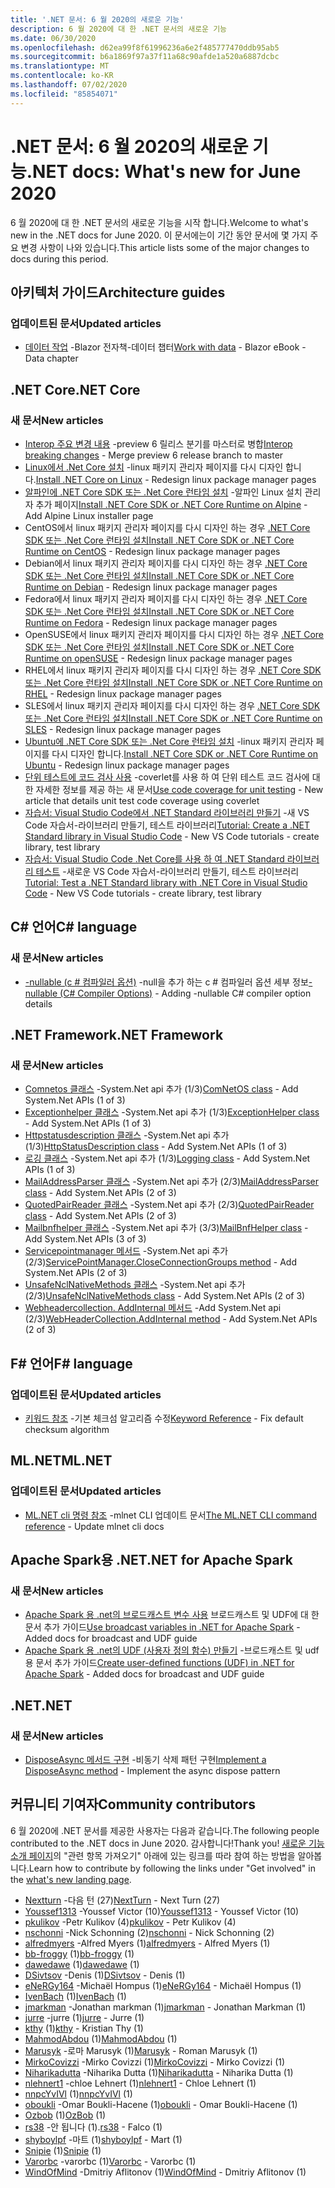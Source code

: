 ```yaml
---
title: '.NET 문서: 6 월 2020의 새로운 기능'
description: 6 월 2020에 대 한 .NET 문서의 새로운 기능
ms.date: 06/30/2020
ms.openlocfilehash: d62ea99f8f61996236a6e2f485777470ddb95ab5
ms.sourcegitcommit: b6a1869f97a37f11a68c90afde1a520a6887dcbc
ms.translationtype: MT
ms.contentlocale: ko-KR
ms.lasthandoff: 07/02/2020
ms.locfileid: "85854071"
---
```

# <a name="net-docs-whats-new-for-june-2020"></a><span data-ttu-id="312fe-103">.NET 문서: 6 월 2020의 새로운 기능</span><span class="sxs-lookup"><span data-stu-id="312fe-103">.NET docs: What's new for June 2020</span></span>

<span data-ttu-id="312fe-104">6 월 2020에 대 한 .NET 문서의 새로운 기능을 시작 합니다.</span><span class="sxs-lookup"><span data-stu-id="312fe-104">Welcome to what's new in the .NET docs for June 2020.</span></span> <span data-ttu-id="312fe-105">이 문서에는이 기간 동안 문서에 몇 가지 주요 변경 사항이 나와 있습니다.</span><span class="sxs-lookup"><span data-stu-id="312fe-105">This article lists some of the major changes to docs during this period.</span></span>

## <a name="architecture-guides"></a><span data-ttu-id="312fe-106">아키텍처 가이드</span><span class="sxs-lookup"><span data-stu-id="312fe-106">Architecture guides</span></span>

### <a name="updated-articles"></a><span data-ttu-id="312fe-107">업데이트된 문서</span><span class="sxs-lookup"><span data-stu-id="312fe-107">Updated articles</span></span>

- <span data-ttu-id="312fe-108">[데이터 작업](/dotnet/architecture/blazor-for-web-forms-developers/data) -Blazor 전자책-데이터 챕터</span><span class="sxs-lookup"><span data-stu-id="312fe-108">[Work with data](/dotnet/architecture/blazor-for-web-forms-developers/data) - Blazor eBook - Data chapter</span></span>

## <a name="net-core"></a><span data-ttu-id="312fe-109">.NET Core</span><span class="sxs-lookup"><span data-stu-id="312fe-109">.NET Core</span></span>

### <a name="new-articles"></a><span data-ttu-id="312fe-110">새 문서</span><span class="sxs-lookup"><span data-stu-id="312fe-110">New articles</span></span>

- <span data-ttu-id="312fe-111">[Interop 주요 변경 내용](/dotnet/core/compatibility/interop) -preview 6 릴리스 분기를 마스터로 병합</span><span class="sxs-lookup"><span data-stu-id="312fe-111">[Interop breaking changes](/dotnet/core/compatibility/interop) - Merge preview 6 release branch to master</span></span>
- <span data-ttu-id="312fe-112">[Linux에서 .Net Core 설치](/dotnet/core/install/linux) -linux 패키지 관리자 페이지를 다시 디자인 합니다.</span><span class="sxs-lookup"><span data-stu-id="312fe-112">[Install .NET Core on Linux](/dotnet/core/install/linux) - Redesign linux package manager pages</span></span>
- <span data-ttu-id="312fe-113">[알파인에 .NET Core SDK 또는 .Net Core 런타임 설치](/dotnet/core/install/linux-alpine) -알파인 Linux 설치 관리자 추가 페이지</span><span class="sxs-lookup"><span data-stu-id="312fe-113">[Install .NET Core SDK or .NET Core Runtime on Alpine](/dotnet/core/install/linux-alpine) - Add Alpine Linux installer page</span></span>
- <span data-ttu-id="312fe-114">CentOS에서 linux 패키지 관리자 페이지를 다시 디자인 하는 경우 [.NET Core SDK 또는 .Net Core 런타임 설치](/dotnet/core/install/linux-centos)</span><span class="sxs-lookup"><span data-stu-id="312fe-114">[Install .NET Core SDK or .NET Core Runtime on CentOS](/dotnet/core/install/linux-centos) - Redesign linux package manager pages</span></span>
- <span data-ttu-id="312fe-115">Debian에서 linux 패키지 관리자 페이지를 다시 디자인 하는 경우 [.NET Core SDK 또는 .Net Core 런타임 설치](/dotnet/core/install/linux-debian)</span><span class="sxs-lookup"><span data-stu-id="312fe-115">[Install .NET Core SDK or .NET Core Runtime on Debian](/dotnet/core/install/linux-debian) - Redesign linux package manager pages</span></span>
- <span data-ttu-id="312fe-116">Fedora에서 linux 패키지 관리자 페이지를 다시 디자인 하는 경우 [.NET Core SDK 또는 .Net Core 런타임 설치](/dotnet/core/install/linux-fedora)</span><span class="sxs-lookup"><span data-stu-id="312fe-116">[Install .NET Core SDK or .NET Core Runtime on Fedora](/dotnet/core/install/linux-fedora) - Redesign linux package manager pages</span></span>
- <span data-ttu-id="312fe-117">OpenSUSE에서 linux 패키지 관리자 페이지를 다시 디자인 하는 경우 [.NET Core SDK 또는 .Net Core 런타임 설치](/dotnet/core/install/linux-opensuse)</span><span class="sxs-lookup"><span data-stu-id="312fe-117">[Install .NET Core SDK or .NET Core Runtime on openSUSE](/dotnet/core/install/linux-opensuse) - Redesign linux package manager pages</span></span>
- <span data-ttu-id="312fe-118">RHEL에서 linux 패키지 관리자 페이지를 다시 디자인 하는 경우 [.NET Core SDK 또는 .Net Core 런타임 설치](/dotnet/core/install/linux-rhel)</span><span class="sxs-lookup"><span data-stu-id="312fe-118">[Install .NET Core SDK or .NET Core Runtime on RHEL](/dotnet/core/install/linux-rhel) - Redesign linux package manager pages</span></span>
- <span data-ttu-id="312fe-119">SLES에서 linux 패키지 관리자 페이지를 다시 디자인 하는 경우 [.NET Core SDK 또는 .Net Core 런타임 설치](/dotnet/core/install/linux-sles)</span><span class="sxs-lookup"><span data-stu-id="312fe-119">[Install .NET Core SDK or .NET Core Runtime on SLES](/dotnet/core/install/linux-sles) - Redesign linux package manager pages</span></span>
- <span data-ttu-id="312fe-120">[Ubuntu에 .NET Core SDK 또는 .Net Core 런타임 설치](/dotnet/core/install/linux-ubuntu) -linux 패키지 관리자 페이지를 다시 디자인 합니다.</span><span class="sxs-lookup"><span data-stu-id="312fe-120">[Install .NET Core SDK or .NET Core Runtime on Ubuntu](/dotnet/core/install/linux-ubuntu) - Redesign linux package manager pages</span></span>
- <span data-ttu-id="312fe-121">[단위 테스트에 코드 검사 사용](/dotnet/core/testing/unit-testing-code-coverage) -coverlet를 사용 하 여 단위 테스트 코드 검사에 대 한 자세한 정보를 제공 하는 새 문서</span><span class="sxs-lookup"><span data-stu-id="312fe-121">[Use code coverage for unit testing](/dotnet/core/testing/unit-testing-code-coverage) - New article that details unit test code coverage using coverlet</span></span>
- <span data-ttu-id="312fe-122">[자습서: Visual Studio Code에서 .NET Standard 라이브러리 만들기](/dotnet/core/tutorials/library-with-visual-studio-code) -새 VS Code 자습서-라이브러리 만들기, 테스트 라이브러리</span><span class="sxs-lookup"><span data-stu-id="312fe-122">[Tutorial: Create a .NET Standard library in Visual Studio Code](/dotnet/core/tutorials/library-with-visual-studio-code) - New VS Code tutorials - create library, test library</span></span>
- <span data-ttu-id="312fe-123">[자습서: Visual Studio Code .Net Core를 사용 하 여 .NET Standard 라이브러리 테스트](/dotnet/core/tutorials/testing-library-with-visual-studio-code) -새로운 VS Code 자습서-라이브러리 만들기, 테스트 라이브러리</span><span class="sxs-lookup"><span data-stu-id="312fe-123">[Tutorial: Test a .NET Standard library with .NET Core in Visual Studio Code](/dotnet/core/tutorials/testing-library-with-visual-studio-code) - New VS Code tutorials - create library, test library</span></span>

## <a name="c-language"></a><span data-ttu-id="312fe-124">C# 언어</span><span class="sxs-lookup"><span data-stu-id="312fe-124">C# language</span></span>

### <a name="new-articles"></a><span data-ttu-id="312fe-125">새 문서</span><span class="sxs-lookup"><span data-stu-id="312fe-125">New articles</span></span>

- <span data-ttu-id="312fe-126">[-nullable (c # 컴파일러 옵션)](/dotnet/csharp/language-reference/compiler-options/nullable-compiler-option) -null을 추가 하는 c # 컴파일러 옵션 세부 정보</span><span class="sxs-lookup"><span data-stu-id="312fe-126">[-nullable (C# Compiler Options)](/dotnet/csharp/language-reference/compiler-options/nullable-compiler-option) - Adding -nullable C# compiler option details</span></span>

## <a name="net-framework"></a><span data-ttu-id="312fe-127">.NET Framework</span><span class="sxs-lookup"><span data-stu-id="312fe-127">.NET Framework</span></span>

### <a name="new-articles"></a><span data-ttu-id="312fe-128">새 문서</span><span class="sxs-lookup"><span data-stu-id="312fe-128">New articles</span></span>

- <span data-ttu-id="312fe-129">[Comnetos 클래스](/dotnet/framework/additional-apis/system.net.comnetos) -System.Net api 추가 (1/3)</span><span class="sxs-lookup"><span data-stu-id="312fe-129">[ComNetOS class](/dotnet/framework/additional-apis/system.net.comnetos) - Add System.Net APIs (1 of 3)</span></span>
- <span data-ttu-id="312fe-130">[Exceptionhelper 클래스](/dotnet/framework/additional-apis/system.net.exceptionhelper) -System.Net api 추가 (1/3)</span><span class="sxs-lookup"><span data-stu-id="312fe-130">[ExceptionHelper class](/dotnet/framework/additional-apis/system.net.exceptionhelper) - Add System.Net APIs (1 of 3)</span></span>
- <span data-ttu-id="312fe-131">[Httpstatusdescription 클래스](/dotnet/framework/additional-apis/system.net.httpstatusdescription) -System.Net api 추가 (1/3)</span><span class="sxs-lookup"><span data-stu-id="312fe-131">[HttpStatusDescription class](/dotnet/framework/additional-apis/system.net.httpstatusdescription) - Add System.Net APIs (1 of 3)</span></span>
- <span data-ttu-id="312fe-132">[로깅 클래스](/dotnet/framework/additional-apis/system.net.logging) -System.Net api 추가 (1/3)</span><span class="sxs-lookup"><span data-stu-id="312fe-132">[Logging class](/dotnet/framework/additional-apis/system.net.logging) - Add System.Net APIs (1 of 3)</span></span>
- <span data-ttu-id="312fe-133">[MailAddressParser 클래스](/dotnet/framework/additional-apis/system.net.mail.mailaddressparser) -System.Net api 추가 (2/3)</span><span class="sxs-lookup"><span data-stu-id="312fe-133">[MailAddressParser class](/dotnet/framework/additional-apis/system.net.mail.mailaddressparser) - Add System.Net APIs (2 of 3)</span></span>
- <span data-ttu-id="312fe-134">[QuotedPairReader 클래스](/dotnet/framework/additional-apis/system.net.mail.quotedpairreader) -System.Net api 추가 (2/3)</span><span class="sxs-lookup"><span data-stu-id="312fe-134">[QuotedPairReader class](/dotnet/framework/additional-apis/system.net.mail.quotedpairreader) - Add System.Net APIs (2 of 3)</span></span>
- <span data-ttu-id="312fe-135">[Mailbnfhelper 클래스](/dotnet/framework/additional-apis/system.net.mime.mailbnfhelper) -System.Net api 추가 (3/3)</span><span class="sxs-lookup"><span data-stu-id="312fe-135">[MailBnfHelper class](/dotnet/framework/additional-apis/system.net.mime.mailbnfhelper) - Add System.Net APIs (3 of 3)</span></span>
- <span data-ttu-id="312fe-136">[Servicepointmanager 메서드](/dotnet/framework/additional-apis/system.net.servicepointmanager.closeconnectiongroups) -System.Net api 추가 (2/3)</span><span class="sxs-lookup"><span data-stu-id="312fe-136">[ServicePointManager.CloseConnectionGroups method](/dotnet/framework/additional-apis/system.net.servicepointmanager.closeconnectiongroups) - Add System.Net APIs (2 of 3)</span></span>
- <span data-ttu-id="312fe-137">[UnsafeNclNativeMethods 클래스](/dotnet/framework/additional-apis/system.net.unsafenclnativemethods) -System.Net api 추가 (2/3)</span><span class="sxs-lookup"><span data-stu-id="312fe-137">[UnsafeNclNativeMethods class](/dotnet/framework/additional-apis/system.net.unsafenclnativemethods) - Add System.Net APIs (2 of 3)</span></span>
- <span data-ttu-id="312fe-138">[Webheadercollection. AddInternal 메서드](/dotnet/framework/additional-apis/system.net.webheadercollection.addinternal) -Add System.Net api (2/3)</span><span class="sxs-lookup"><span data-stu-id="312fe-138">[WebHeaderCollection.AddInternal method](/dotnet/framework/additional-apis/system.net.webheadercollection.addinternal) - Add System.Net APIs (2 of 3)</span></span>

## <a name="f-language"></a><span data-ttu-id="312fe-139">F# 언어</span><span class="sxs-lookup"><span data-stu-id="312fe-139">F# language</span></span>

### <a name="updated-articles"></a><span data-ttu-id="312fe-140">업데이트된 문서</span><span class="sxs-lookup"><span data-stu-id="312fe-140">Updated articles</span></span>

- <span data-ttu-id="312fe-141">[키워드 참조](/dotnet/fsharp/language-reference/keyword-reference) -기본 체크섬 알고리즘 수정</span><span class="sxs-lookup"><span data-stu-id="312fe-141">[Keyword Reference](/dotnet/fsharp/language-reference/keyword-reference) - Fix default checksum algorithm</span></span>

## <a name="mlnet"></a><span data-ttu-id="312fe-142">ML.NET</span><span class="sxs-lookup"><span data-stu-id="312fe-142">ML.NET</span></span>

### <a name="updated-articles"></a><span data-ttu-id="312fe-143">업데이트된 문서</span><span class="sxs-lookup"><span data-stu-id="312fe-143">Updated articles</span></span>

- <span data-ttu-id="312fe-144">[ML.NET cli 명령 참조](/dotnet/machine-learning/reference/ml-net-cli-reference) -mlnet CLI 업데이트 문서</span><span class="sxs-lookup"><span data-stu-id="312fe-144">[The ML.NET CLI command reference](/dotnet/machine-learning/reference/ml-net-cli-reference) - Update mlnet cli docs</span></span>

## <a name="net-for-apache-spark"></a><span data-ttu-id="312fe-145">Apache Spark용 .NET</span><span class="sxs-lookup"><span data-stu-id="312fe-145">.NET for Apache Spark</span></span>

### <a name="new-articles"></a><span data-ttu-id="312fe-146">새 문서</span><span class="sxs-lookup"><span data-stu-id="312fe-146">New articles</span></span>

- <span data-ttu-id="312fe-147">[Apache Spark 용 .net의 브로드캐스트 변수 사용](/dotnet/spark/how-to-guides/broadcast-guide) 브로드캐스트 및 UDF에 대 한 문서 추가 가이드</span><span class="sxs-lookup"><span data-stu-id="312fe-147">[Use broadcast variables in .NET for Apache Spark](/dotnet/spark/how-to-guides/broadcast-guide) - Added docs for broadcast and UDF guide</span></span>
- <span data-ttu-id="312fe-148">[Apache Spark 용 .net의 UDF (사용자 정의 함수) 만들기](/dotnet/spark/how-to-guides/udf-guide) -브로드캐스트 및 udf 용 문서 추가 가이드</span><span class="sxs-lookup"><span data-stu-id="312fe-148">[Create user-defined functions (UDF) in .NET for Apache Spark](/dotnet/spark/how-to-guides/udf-guide) - Added docs for broadcast and UDF guide</span></span>

## <a name="net"></a><span data-ttu-id="312fe-149">.NET</span><span class="sxs-lookup"><span data-stu-id="312fe-149">.NET</span></span>

### <a name="new-articles"></a><span data-ttu-id="312fe-150">새 문서</span><span class="sxs-lookup"><span data-stu-id="312fe-150">New articles</span></span>

- <span data-ttu-id="312fe-151">[DisposeAsync 메서드 구현](/dotnet/standard/garbage-collection/implementing-disposeasync) -비동기 삭제 패턴 구현</span><span class="sxs-lookup"><span data-stu-id="312fe-151">[Implement a DisposeAsync method](/dotnet/standard/garbage-collection/implementing-disposeasync) - Implement the async dispose pattern</span></span>

## <a name="community-contributors"></a><span data-ttu-id="312fe-152">커뮤니티 기여자</span><span class="sxs-lookup"><span data-stu-id="312fe-152">Community contributors</span></span>

<span data-ttu-id="312fe-153">6 월 2020에 .NET 문서를 제공한 사용자는 다음과 같습니다.</span><span class="sxs-lookup"><span data-stu-id="312fe-153">The following people contributed to the .NET docs in June 2020.</span></span> <span data-ttu-id="312fe-154">감사합니다!</span><span class="sxs-lookup"><span data-stu-id="312fe-154">Thank you!</span></span> <span data-ttu-id="312fe-155">[새로운 기능 소개 페이지](index.yml)의 "관련 항목 가져오기" 아래에 있는 링크를 따라 참여 하는 방법을 알아봅니다.</span><span class="sxs-lookup"><span data-stu-id="312fe-155">Learn how to contribute by following the links under "Get involved" in the [what's new landing page](index.yml).</span></span>

- <span data-ttu-id="312fe-156">[Nextturn](https://github.com/NextTurn) -다음 턴 (27)</span><span class="sxs-lookup"><span data-stu-id="312fe-156">[NextTurn](https://github.com/NextTurn) - Next Turn (27)</span></span>
- <span data-ttu-id="312fe-157">[Youssef1313](https://github.com/Youssef1313) -Youssef Victor (10)</span><span class="sxs-lookup"><span data-stu-id="312fe-157">[Youssef1313](https://github.com/Youssef1313) - Youssef Victor (10)</span></span>
- <span data-ttu-id="312fe-158">[pkulikov](https://github.com/pkulikov) -Petr Kulikov (4)</span><span class="sxs-lookup"><span data-stu-id="312fe-158">[pkulikov](https://github.com/pkulikov) - Petr Kulikov (4)</span></span>
- <span data-ttu-id="312fe-159">[nschonni](https://github.com/nschonni) -Nick Schonning (2)</span><span class="sxs-lookup"><span data-stu-id="312fe-159">[nschonni](https://github.com/nschonni) - Nick Schonning (2)</span></span>
- <span data-ttu-id="312fe-160">[alfredmyers](https://github.com/alfredmyers) -Alfred Myers (1)</span><span class="sxs-lookup"><span data-stu-id="312fe-160">[alfredmyers](https://github.com/alfredmyers) - Alfred Myers (1)</span></span>
- <span data-ttu-id="312fe-161">[bb-froggy](https://github.com/bb-froggy) (1)</span><span class="sxs-lookup"><span data-stu-id="312fe-161">[bb-froggy](https://github.com/bb-froggy) (1)</span></span>
- <span data-ttu-id="312fe-162">[dawedawe](https://github.com/dawedawe) (1)</span><span class="sxs-lookup"><span data-stu-id="312fe-162">[dawedawe](https://github.com/dawedawe) (1)</span></span>
- <span data-ttu-id="312fe-163">[DSivtsov](https://github.com/DSivtsov) -Denis (1)</span><span class="sxs-lookup"><span data-stu-id="312fe-163">[DSivtsov](https://github.com/DSivtsov) - Denis (1)</span></span>
- <span data-ttu-id="312fe-164">[eNeRGy164](https://github.com/eNeRGy164) -Michaël Hompus (1)</span><span class="sxs-lookup"><span data-stu-id="312fe-164">[eNeRGy164](https://github.com/eNeRGy164) - Michaël Hompus (1)</span></span>
- <span data-ttu-id="312fe-165">[IvenBach](https://github.com/IvenBach) (1)</span><span class="sxs-lookup"><span data-stu-id="312fe-165">[IvenBach](https://github.com/IvenBach) (1)</span></span>
- <span data-ttu-id="312fe-166">[jmarkman](https://github.com/jmarkman) -Jonathan markman (1)</span><span class="sxs-lookup"><span data-stu-id="312fe-166">[jmarkman](https://github.com/jmarkman) - Jonathan Markman (1)</span></span>
- <span data-ttu-id="312fe-167">[jurre](https://github.com/jurre) -jurre (1)</span><span class="sxs-lookup"><span data-stu-id="312fe-167">[jurre](https://github.com/jurre) - Jurre (1)</span></span>
- <span data-ttu-id="312fe-168">[kthy](https://github.com/kthy) (1)</span><span class="sxs-lookup"><span data-stu-id="312fe-168">[kthy](https://github.com/kthy) - Kristian Thy (1)</span></span>
- <span data-ttu-id="312fe-169">[MahmodAbdou](https://github.com/MahmodAbdou) (1)</span><span class="sxs-lookup"><span data-stu-id="312fe-169">[MahmodAbdou](https://github.com/MahmodAbdou) (1)</span></span>
- <span data-ttu-id="312fe-170">[Marusyk](https://github.com/Marusyk) -로마 Marusyk (1)</span><span class="sxs-lookup"><span data-stu-id="312fe-170">[Marusyk](https://github.com/Marusyk) - Roman Marusyk (1)</span></span>
- <span data-ttu-id="312fe-171">[MirkoCovizzi](https://github.com/MirkoCovizzi) -Mirko Covizzi (1)</span><span class="sxs-lookup"><span data-stu-id="312fe-171">[MirkoCovizzi](https://github.com/MirkoCovizzi) - Mirko Covizzi (1)</span></span>
- <span data-ttu-id="312fe-172">[Niharikadutta](https://github.com/Niharikadutta) -Niharika Dutta (1)</span><span class="sxs-lookup"><span data-stu-id="312fe-172">[Niharikadutta](https://github.com/Niharikadutta) - Niharika Dutta (1)</span></span>
- <span data-ttu-id="312fe-173">[nlehnert1](https://github.com/nlehnert1) -chloe Lehnert (1)</span><span class="sxs-lookup"><span data-stu-id="312fe-173">[nlehnert1](https://github.com/nlehnert1) - Chloe Lehnert (1)</span></span>
- <span data-ttu-id="312fe-174">[nnpcYvIVl](https://github.com/nnpcYvIVl) (1)</span><span class="sxs-lookup"><span data-stu-id="312fe-174">[nnpcYvIVl](https://github.com/nnpcYvIVl) (1)</span></span>
- <span data-ttu-id="312fe-175">[oboukli](https://github.com/oboukli) -Omar Boukli-Hacene (1)</span><span class="sxs-lookup"><span data-stu-id="312fe-175">[oboukli](https://github.com/oboukli) - Omar Boukli-Hacene (1)</span></span>
- <span data-ttu-id="312fe-176">[Ozbob](https://github.com/OzBob) (1)</span><span class="sxs-lookup"><span data-stu-id="312fe-176">[OzBob](https://github.com/OzBob) (1)</span></span>
- <span data-ttu-id="312fe-177">[rs38](https://github.com/rs38) -안 됩니다 (1).</span><span class="sxs-lookup"><span data-stu-id="312fe-177">[rs38](https://github.com/rs38) - Falco (1)</span></span>
- <span data-ttu-id="312fe-178">[shyboylpf](https://github.com/shyboylpf) -마트 (1)</span><span class="sxs-lookup"><span data-stu-id="312fe-178">[shyboylpf](https://github.com/shyboylpf) - Mart (1)</span></span>
- <span data-ttu-id="312fe-179">[Snipie](https://github.com/Snipie) (1)</span><span class="sxs-lookup"><span data-stu-id="312fe-179">[Snipie](https://github.com/Snipie) (1)</span></span>
- <span data-ttu-id="312fe-180">[Varorbc](https://github.com/Varorbc) -varorbc (1)</span><span class="sxs-lookup"><span data-stu-id="312fe-180">[Varorbc](https://github.com/Varorbc) - Varorbc (1)</span></span>
- <span data-ttu-id="312fe-181">[WindOfMind](https://github.com/WindOfMind) -Dmitriy Aflitonov (1)</span><span class="sxs-lookup"><span data-stu-id="312fe-181">[WindOfMind](https://github.com/WindOfMind) - Dmitriy Aflitonov (1)</span></span>
